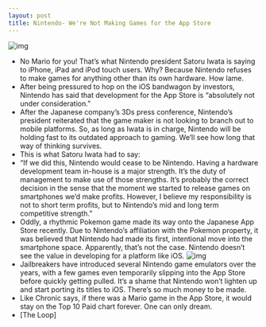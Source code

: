 ```yaml
---
layout: post
title: Nintendo- We're Not Making Games for the App Store
---
```

![img](http://media.idownloadblog.com/wp-content/uploads/2011/09/iPhone-Nintendo.jpeg)
* No Mario for you! That’s what Nintendo president Satoru Iwata is saying to iPhone, iPad and iPod touch users. Why? Because Nintendo refuses to make games for anything other than its own hardware. How lame.
* After being pressured to hop on the iOS bandwagon by investors, Nintendo has said that development for the App Store is “absolutely not under consideration.”
* After the Japanese company’s 3Ds press conference, Nintendo’s president reiterated that the game maker is not looking to branch out to mobile platforms. So, as long as Iwata is in charge, Nintendo will be holding fast to its outdated approach to gaming. We’ll see how long that way of thinking survives.
* This is what Satoru Iwata had to say:
* “If we did this, Nintendo would cease to be Nintendo. Having a hardware development team in-house is a major strength. It’s the duty of management to make use of those strengths. It’s probably the correct decision in the sense that the moment we started to release games on smartphones we’d make profits. However, I believe my responsibility is not to short term profits, but to Nintendo’s mid and long term competitive strength.”
* Oddly, a rhythmic Pokemon game made its way onto the Japanese App Store recently. Due to Nintendo’s affiliation with the Pokemon property, it was believed that Nintendo had made its first, intentional move into the smartphone space. Apparently, that’s not the case. Nintendo doesn’t see the value in developing for a platform like iOS.
![img](http://media.idownloadblog.com/wp-content/uploads/2011/09/nes_iphone_mario-1-e1316063431185.jpeg)
* Jailbreakers have introduced several Nintendo game emulators over the years, with a few games even temporarily slipping into the App Store before quickly getting pulled. It’s a shame that Nintendo won’t lighten up and start porting its titles to iOS. There’s so much money to be made.
* Like Chronic says, if there was a Mario game in the App Store, it would stay on the Top 10 Paid chart forever. One can only dream.
* [The Loop]

